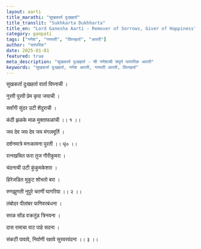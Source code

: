 ```yaml
---
layout: aarti
title_marathi: "सुखकर्ता दुःखहर्ता"
title_translit: "Sukhkarta Dukhharta"
title_en: "Lord Ganesha Aarti - Remover of Sorrows, Giver of Happiness"
category: ganpati
tags: ["गणेश", "गणपती", "विघ्नहर्ता", "आरती"]
author: "पारंपरिक"
date: 2025-01-01
featured: true
meta_description: "सुखकर्ता दुःखहर्ता - श्री गणेशाची संपूर्ण पारंपरिक आरती"
keywords: "सुखकर्ता दुःखहर्ता, गणेश आरती, गणपती आरती, विघ्नहर्ता"
---
```


सुखकर्ता दुःखहर्ता वार्ता विघ्नाची ।

नुरवी पुरवी प्रेम कृपा जयाची ।

सर्वांगी सुंदर उटी शेंदुराची ।

कंठी झळके माळ मुक्ताफळांची ।। १ ।।

जय देव जय देव जय मंगलमूर्ति ।

दर्शनमात्रे मनःकामना पुरती ।। धृ० ।।


रत्नखचित फरा तुज गौरीकुमरा ।

चंदनाची उटी कुंकुमकेशरा ।

हिरेजडित मुकुट शोभतो बरा ।

रुणझुणती नूपुरे चरणीं घागरिया ।। २ ।।


लंबोदर पीतांबर फणिवरबंधना ।

सरळ सोंड वक्रतुंड त्रिनयना ।

दास रामाचा वाट पाहे सदना ।

संकटी पावावे, निर्वाणी रक्षावे सुरवरवंदना ।। ३ ।।